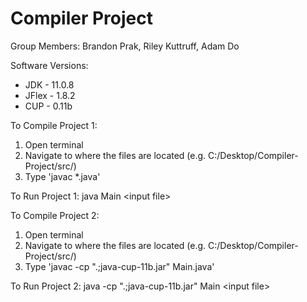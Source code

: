 # Compiler Project
Group Members: Brandon Prak, Riley Kuttruff, Adam Do

Software Versions:  
- JDK - 11.0.8  
- JFlex - 1.8.2
- CUP - 0.11b
  
To Compile Project 1:
  1. Open terminal
  2. Navigate to where the files are located (e.g. C:/Desktop/Compiler-Project/src/)
  3. Type 'javac \*.java'

To Run Project 1: java Main \<input file\>

To Compile Project 2:
  1. Open terminal
  2. Navigate to where the files are located (e.g. C:/Desktop/Compiler-Project/src/)
  3. Type 'javac -cp ".;java-cup-11b.jar" Main.java'
  
To Run Project 2: java -cp ".;java-cup-11b.jar" Main \<input file\>
